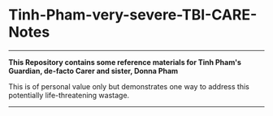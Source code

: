 # Tinh-Pham-very-severe-TBI-CARE-Notes

---

**This Repository contains some reference materials for Tinh Pham's Guardian, de-facto Carer and sister, Donna Pham**

This is of personal value only but demonstrates one way to address this potentially life-threatening wastage.

---
